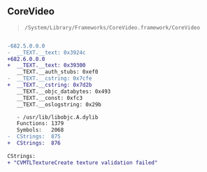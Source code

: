 ## CoreVideo

> `/System/Library/Frameworks/CoreVideo.framework/CoreVideo`

```diff

-682.5.0.0.0
-  __TEXT.__text: 0x3924c
+682.6.0.0.0
+  __TEXT.__text: 0x39300
   __TEXT.__auth_stubs: 0xef0
-  __TEXT.__cstring: 0x7cfe
+  __TEXT.__cstring: 0x7d2b
   __TEXT.__objc_databytes: 0x493
   __TEXT.__const: 0xfc3
   __TEXT.__oslogstring: 0x29b

   - /usr/lib/libobjc.A.dylib
   Functions: 1379
   Symbols:   2068
-  CStrings:  875
+  CStrings:  876
 
CStrings:
+ "CVMTLTextureCreate texture validation failed"

```

